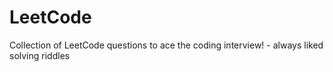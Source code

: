 # LeetCode
Collection of LeetCode questions to ace the coding interview! - always liked solving riddles
